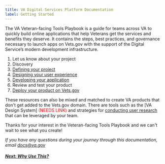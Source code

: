 ```yaml
---
title: VA Digital Services Platform Documentation
label: Getting Started
---
```

The VA Veteran-facing Tools Playbook is a guide for teams across VA to quickly build online applications that help Veterans get the services and benefits they deserve. It contains the steps, best practices, and governance necessary to launch apps on Vets.gov with the support of the Digital Service’s modern development infrastructure.

1. Let us know about your project
1. Discovery
1. [Defining your project](../defining-the-project/project-introduction)
1. [Designing your user experience](../design-process/design-introduction)
1. [Developing your application](../development-process/getting-started)
1. Review and test your product
1. [Deploy your product on Vets.gov](../launch-prep/steps-to-launch)

These resources can also be mixed and matched to create VA products that don't get added to the Vets.gov domain. There are tools such as the [VA Design System] <span style="color:red">(NEEDS LINK)</span> and strategies for [conducting user research](../defining-the-project/validating-hypotheses-with-research) that can be leveraged by your team.

Thanks for your interest in the Veteran-facing Tools Playbook and we can't wait to see what you create!

*If you have any questions during your journey through this documentation, email [docs@va.gov](mailto:docs@va.gov)*

<!-- Next Button -->
<a href='./why-use-this'><div class="next-button"><h5 class="next-text">Next: Why Use This?</h5></div></a>
